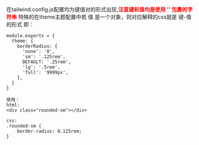 在tailwind.config.js配置均为键值对的形式出现,<strong><font color=red>注意键和值均是使用 '' 包裹的字符串</font></strong>
特殊的在theme主题配置中若 值 是一个对象，则对应解释的css就是 键-值 的形式
即：
```
module.exports = {
  theme: {
    borderRadius: {
      'none': '0',
      'sm': '.125rem',
      DEFAULT: '.25rem',
      'lg': '.5rem',
      'full': '9999px',
    },
  }
}

使用：
html:
<div class="rounded-sm"></div>

css:
.rounded-sm {
    border-radius: 0.125rem;
}
```

